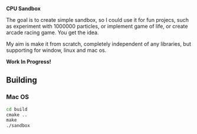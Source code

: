 **CPU Sandbox**

The goal is to create simple sandbox, so I could use it for fun projecs, such as experiment with 1000000 particles, or implement game of life, or create arcade racing game. You get the idea.

My aim is make it from scratch, completely independent of any libraries, but supporting for window, linux and mac os.

**Work In Progress!**

## Building

### Mac OS

```cmd
cd build
cmake .. 
make
./sandbox
```
